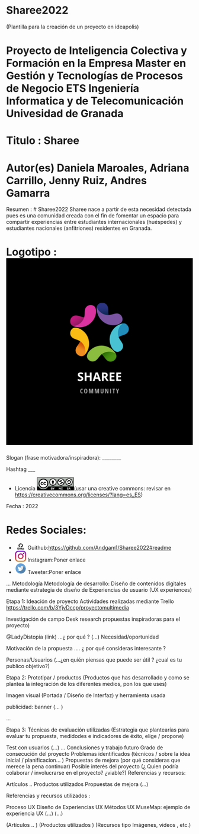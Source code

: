 # Sharee2022
(Plantilla para la creación de un proyecto en ideapolis)

# Proyecto de Inteligencia Colectiva y Formación en la Empresa Master en Gestión y Tecnologías de Procesos de Negocio ETS Ingeniería Informatica y de Telecomunicación Univesidad de Granada

# Titulo : Sharee

# Autor(es) Daniela Maroales, Adriana Carrillo, Jenny Ruiz, Andres Gamarra

Resumen : # Sharee2022
Sharee nace a partir de esta necesidad detectada pues es una comunidad creada con el fin de fomentar un espacio para compartir experiencias entre estudiantes internacionales (huéspedes) y estudiantes nacionales (anfitriones) residentes en Granada.

# Logotipo : ![](Propuesta_4.png)

Slogan (frase motivadora/inspiradora): ________

Hashtag ___

- Licencia ![](155021658-c58f934f-a908-45b3-be94-b33a5406b6cd.png)(usar una creative commons: revisar en https://creativecommons.org/licenses/?lang=es_ES)

Fecha : 2022

# Redes Sociales:  

* <img src="https://github.com/Andgam1/Sharee2022/blob/main/descarga1.png?raw=true" width="30"/> Guithub:https://github.com/Andgam1/Sharee2022#readme  
* <img src="https://github.com/Andgam1/Sharee2022/blob/main/f.jpg?raw=true" width="30"/> Instagram:Poner enlace  
* <img src="https://github.com/Andgam1/Sharee2022/blob/main/fdg.png?raw=true" width="30"/> Tweeter:Poner enlace  


...
Metodología
Metodología de desarrollo: Diseño de contenidos digitales mediante estrategia de diseño de Experiencias de usuario (UX experiences)

Etapa 1: Ideación de proyecto
Actividades realizadas mediante Trello https://trello.com/b/3YjvDccp/proyectomultimedia

Investigación de campo Desk research propuestas inspiradoras para el proyecto)

@LadyDistopia (link) ...¿ por qué ?
(...)
Necesidad/oportunidad

Motivación de la propuesta .... ¿ por qué consideras interesante ?

Personas/Usuarios (...¿en quién piensas que puede ser útil ? ¿cual es tu publico objetivo?)

Etapa 2: Prototipar / productos
(Productos que has desarrollado y como se plantea la integración de los diferentes medios, pon los que uses)

Imagen visual (Portada / Diseño de Interfaz) y herramienta usada


publicidad: banner (... )

...

Etapa 3: Técnicas de evaluación utilizadas
(Estrategia que plantearías para evaluar tu propuesta, medidodes e indicadores de éxito, elige / propone)

Test con usuarios (...)
...
Conclusiones y trabajo futuro
Grado de consecución del proyecto
Problemas identificados (técnicos / sobre la idea inicial / planificacion… )
Propuestas de mejora (por qué consideras que merece la pena continuar)
Posible interés del proyecto (¿ Quien podría colaborar / involucrarse en el proyecto? ¿viable?)
Referencias y recursos:

Artículos ..
Productos utilizados
Propuestas de mejora
(...)

Referencias y recursos utilizados :

Proceso UX
Diseño de Experiencias UX
Métodos UX
MuseMap: ejemplo de experiencia UX
(...)
(...)

(Artículos .. )
(Productos utilizados )
(Recursos tipo Imágenes, videos , etc.)
